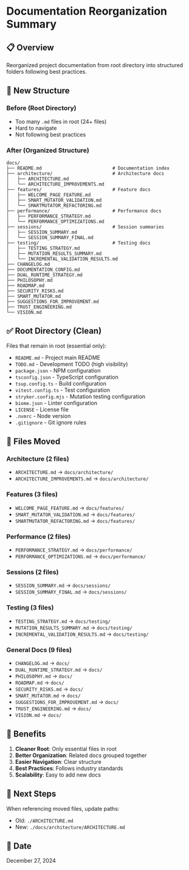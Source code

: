 # Documentation Reorganization Summary

## 📋 Overview
Reorganized project documentation from root directory into structured folders following best practices.

## 📂 New Structure

### Before (Root Directory)
- Too many `.md` files in root (24+ files)
- Hard to navigate
- Not following best practices

### After (Organized Structure)
```
docs/
├── README.md                          # Documentation index
├── architecture/                      # Architecture docs
│   ├── ARCHITECTURE.md
│   └── ARCHITECTURE_IMPROVEMENTS.md
├── features/                          # Feature docs
│   ├── WELCOME_PAGE_FEATURE.md
│   ├── SMART_MUTATOR_VALIDATION.md
│   └── SMARTMUTATOR_REFACTORING.md
├── performance/                       # Performance docs
│   ├── PERFORMANCE_STRATEGY.md
│   └── PERFORMANCE_OPTIMIZATIONS.md
├── sessions/                          # Session summaries
│   ├── SESSION_SUMMARY.md
│   └── SESSION_SUMMARY_FINAL.md
├── testing/                           # Testing docs
│   ├── TESTING_STRATEGY.md
│   ├── MUTATION_RESULTS_SUMMARY.md
│   └── INCREMENTAL_VALIDATION_RESULTS.md
├── CHANGELOG.md
├── DOCUMENTATION_CONFIG.md
├── DUAL_RUNTIME_STRATEGY.md
├── PHILOSOPHY.md
├── ROADMAP.md
├── SECURITY_RISKS.md
├── SMART_MUTATOR.md
├── SUGGESTIONS_FOR_IMPROVEMENT.md
├── TRUST_ENGINEERING.md
└── VISION.md
```

## ✅ Root Directory (Clean)
Files that remain in root (essential only):
- `README.md` - Project main README
- `TODO.md` - Development TODO (high visibility)
- `package.json` - NPM configuration
- `tsconfig.json` - TypeScript configuration
- `tsup.config.ts` - Build configuration
- `vitest.config.ts` - Test configuration
- `stryker.config.mjs` - Mutation testing configuration
- `biome.json` - Linter configuration
- `LICENSE` - License file
- `.nvmrc` - Node version
- `.gitignore` - Git ignore rules

## 📝 Files Moved

### Architecture (2 files)
- `ARCHITECTURE.md` → `docs/architecture/`
- `ARCHITECTURE_IMPROVEMENTS.md` → `docs/architecture/`

### Features (3 files)
- `WELCOME_PAGE_FEATURE.md` → `docs/features/`
- `SMART_MUTATOR_VALIDATION.md` → `docs/features/`
- `SMARTMUTATOR_REFACTORING.md` → `docs/features/`

### Performance (2 files)
- `PERFORMANCE_STRATEGY.md` → `docs/performance/`
- `PERFORMANCE_OPTIMIZATIONS.md` → `docs/performance/`

### Sessions (2 files)
- `SESSION_SUMMARY.md` → `docs/sessions/`
- `SESSION_SUMMARY_FINAL.md` → `docs/sessions/`

### Testing (3 files)
- `TESTING_STRATEGY.md` → `docs/testing/`
- `MUTATION_RESULTS_SUMMARY.md` → `docs/testing/`
- `INCREMENTAL_VALIDATION_RESULTS.md` → `docs/testing/`

### General Docs (9 files)
- `CHANGELOG.md` → `docs/`
- `DUAL_RUNTIME_STRATEGY.md` → `docs/`
- `PHILOSOPHY.md` → `docs/`
- `ROADMAP.md` → `docs/`
- `SECURITY_RISKS.md` → `docs/`
- `SMART_MUTATOR.md` → `docs/`
- `SUGGESTIONS_FOR_IMPROVEMENT.md` → `docs/`
- `TRUST_ENGINEERING.md` → `docs/`
- `VISION.md` → `docs/`

## 🎯 Benefits

1. **Cleaner Root**: Only essential files in root
2. **Better Organization**: Related docs grouped together
3. **Easier Navigation**: Clear structure
4. **Best Practices**: Follows industry standards
5. **Scalability**: Easy to add new docs

## 📌 Next Steps

When referencing moved files, update paths:
- Old: `./ARCHITECTURE.md`
- New: `./docs/architecture/ARCHITECTURE.md`

## 📅 Date
December 27, 2024


